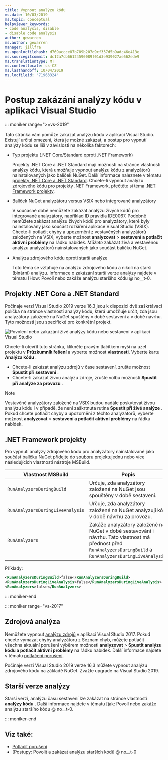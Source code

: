 ```yaml
---
title: Vypnout analýzu kódu
ms.date: 10/03/2019
ms.topic: conceptual
helpviewer_keywords:
- code analysis, disable
- disable code analysis
author: gewarren
ms.author: gewarren
manager: jillfra
ms.openlocfilehash: d769accce87b789b207d9cf337d5b9adc46e413e
ms.sourcegitcommit: dc12a7cb66124596089f01d3e939027ae562ede9
ms.translationtype: MT
ms.contentlocale: cs-CZ
ms.lasthandoff: 10/04/2019
ms.locfileid: "71963324"
---
```

# <a name="how-to-disable-code-analysis-in-visual-studio"></a>Postup zakázání analýzy kódu v aplikaci Visual Studio

::: moniker range=">=vs-2019"

Tato stránka vám pomůže zakázat analýzu kódu v aplikaci Visual Studio. Existují určitá omezení, která je možné zakázat, a postup pro vypnutí analýzy kódu se liší v závislosti na několika faktorech:

- Typ projektu (.NET Core/Standard oproti .NET Framework)

  Projekty .NET Core a .NET Standard mají možnosti na stránce vlastností analýzy kódu, která umožňuje vypnout analýzu kódu z analyzátorů nainstalovaných jako balíček NuGet. Další informace naleznete v tématu [projekty .NET Core a .NET Standard](#net-core-and-net-standard-projects). Chcete-li vypnout analýzu zdrojového kódu pro projekty .NET Framework, přečtěte si téma [.NET Framework projekty](#net-framework-projects).

- Balíček NuGet analyzátoru versus VSIX nebo integrované analyzátory

  V současné době nemůžete zakázat analýzu živých kódů pro integrované analyzátory, například ID pravidla IDE0067. Podobně nemůžete zakázat analýzu živých kódů pro analyzátory, které byly nainstalovány jako součást rozšíření aplikace Visual Studio (VSIX). Chcete-li potlačit chyby a upozornění z vestavěných analyzátorů založených na VSIX, vyberte možnost **analyzovat** > **sestavení a potlačit aktivní problémy** na řádku nabídek. *Můžete* zakázat živá a vestavěnou analýzu analyzátorů nainstalovaných jako součást balíčku NuGet.

- Analýza zdrojového kódu oproti starší analýze

  Toto téma se vztahuje na analýzu zdrojového kódu a nikoli na starší (binární) analýzu. Informace o zakázání starší verze analýzy najdete v tématu [How: Povolí nebo zakáže analýzu staršího kódu @ no__t-0.

## <a name="net-core-and-net-standard-projects"></a>Projekty .NET Core a .NET Standard

Počínaje verzí Visual Studio 2019 verze 16,3 jsou k dispozici dvě zaškrtávací políčka na stránce vlastností analýzy kódu, která umožňuje určit, zda jsou analyzátory založené na NuGet spuštěny v době sestavení a v době návrhu. Tyto možnosti jsou specifické pro konkrétní projekt.

![Povolení nebo zakázání živé analýzy kódu nebo sestavení v aplikaci Visual Studio](media/run-on-build-run-live-analysis.png)

Chcete-li otevřít tuto stránku, klikněte pravým tlačítkem myši na uzel projektu v **Průzkumník řešení** a vyberte možnost **vlastnosti**. Vyberte kartu **Analýza kódu** .

- Chcete-li zakázat analýzu zdrojů v čase sestavení, zrušte možnost **Spustit při sestavení** .
- Chcete-li zakázat živou analýzu zdroje, zrušte volbu možnosti **Spustit při analýze za provozu** .

> [!NOTE]
> Vestavěné analyzátory založené na VSIX budou nadále poskytovat živou analýzu kódu i v případě, že není zaškrtnuta rutina **Spustit při živé analýze** . Pokud chcete potlačit chyby a upozornění z těchto analyzátorů, vyberte možnost **analyzovat** > **sestavení a potlačit aktivní problémy** na řádku nabídek.

## <a name="net-framework-projects"></a>.NET Framework projekty

Pro vypnutí analýzy zdrojového kódu pro analyzátory nainstalované jako součást balíčku NuGet přidejte do [souboru projektu](../ide/solutions-and-projects-in-visual-studio.md#project-file)jednu nebo více následujících vlastností nástroje MSBuild.

| Vlastnost MSBuild | Popis | Výchozí |
| - | - | - |
| `RunAnalyzersDuringBuild` | Určuje, zda analyzátory založené na NuGet jsou spouštěny v době sestavení. | `true` |
| `RunAnalyzersDuringLiveAnalysis` | Určuje, zda analyzátory založené na NuGet analyzují kód v době návrhu za provozu. | `true` |
| `RunAnalyzers` | Zakáže analyzátory založené na NuGet v době sestavování i návrhu. Tato vlastnost má přednost před `RunAnalyzersDuringBuild` a `RunAnalyzersDuringLiveAnalysis`. | `true` |

Příklady:

```xml
<RunAnalyzersDuringBuild>false</RunAnalyzersDuringBuild>
<RunAnalyzersDuringLiveAnalysis>false</RunAnalyzersDuringLiveAnalysis>
<RunAnalyzers>false</RunAnalyzers>
```

::: moniker-end

::: moniker range="vs-2017"

## <a name="source-analysis"></a>Zdrojová analýza

Nemůžete vypnout [analýzu zdrojů](roslyn-analyzers-overview.md) v aplikaci Visual Studio 2017. Pokud chcete vymazat chyby analyzátoru z Seznam chyb, můžete potlačit všechna aktuální porušení výběrem možnosti **analyzovat** > **Spustit analýzu kódu a potlačit aktivní problémy** na řádku nabídek. Další informace najdete v tématu [potlačení porušení](use-roslyn-analyzers.md#suppress-violations).

Počínaje verzí Visual Studio 2019 verze 16,3 můžete vypnout analýzu zdrojového kódu na základě NuGet. Zvažte upgrade na Visual Studio 2019.

## <a name="legacy-analysis"></a>Starší verze analýzy

Starší verzi, analýzu času sestavení lze zakázat na stránce vlastností **analýzy kódu** . Další informace najdete v tématu [jak: Povolí nebo zakáže analýzu staršího kódu @ no__t-0.

::: moniker-end

## <a name="see-also"></a>Viz také:

- [Potlačit porušení](use-roslyn-analyzers.md#suppress-violations)
- [Postupy: Povolit a zakázat analýzu starších kódů @ no__t-0
